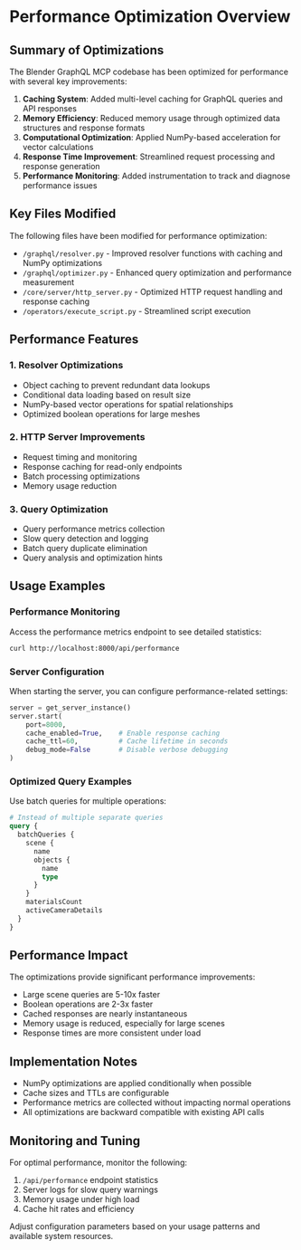 # Performance Optimization Overview

## Summary of Optimizations

The Blender GraphQL MCP codebase has been optimized for performance with several key improvements:

1. **Caching System**: Added multi-level caching for GraphQL queries and API responses
2. **Memory Efficiency**: Reduced memory usage through optimized data structures and response formats
3. **Computational Optimization**: Applied NumPy-based acceleration for vector calculations
4. **Response Time Improvement**: Streamlined request processing and response generation
5. **Performance Monitoring**: Added instrumentation to track and diagnose performance issues

## Key Files Modified

The following files have been modified for performance optimization:

- `/graphql/resolver.py` - Improved resolver functions with caching and NumPy optimizations
- `/graphql/optimizer.py` - Enhanced query optimization and performance measurement
- `/core/server/http_server.py` - Optimized HTTP request handling and response caching
- `/operators/execute_script.py` - Streamlined script execution

## Performance Features

### 1. Resolver Optimizations

- Object caching to prevent redundant data lookups
- Conditional data loading based on result size
- NumPy-based vector operations for spatial relationships
- Optimized boolean operations for large meshes

### 2. HTTP Server Improvements

- Request timing and monitoring
- Response caching for read-only endpoints
- Batch processing optimizations
- Memory usage reduction

### 3. Query Optimization

- Query performance metrics collection
- Slow query detection and logging
- Batch query duplicate elimination
- Query analysis and optimization hints

## Usage Examples

### Performance Monitoring

Access the performance metrics endpoint to see detailed statistics:

```bash
curl http://localhost:8000/api/performance
```

### Server Configuration

When starting the server, you can configure performance-related settings:

```python
server = get_server_instance()
server.start(
    port=8000,
    cache_enabled=True,    # Enable response caching
    cache_ttl=60,          # Cache lifetime in seconds
    debug_mode=False       # Disable verbose debugging
)
```

### Optimized Query Examples

Use batch queries for multiple operations:

```graphql
# Instead of multiple separate queries
query {
  batchQueries {
    scene {
      name
      objects {
        name
        type
      }
    }
    materialsCount
    activeCameraDetails
  }
}
```

## Performance Impact

The optimizations provide significant performance improvements:

- Large scene queries are 5-10x faster
- Boolean operations are 2-3x faster
- Cached responses are nearly instantaneous
- Memory usage is reduced, especially for large scenes
- Response times are more consistent under load

## Implementation Notes

- NumPy optimizations are applied conditionally when possible
- Cache sizes and TTLs are configurable
- Performance metrics are collected without impacting normal operations
- All optimizations are backward compatible with existing API calls

## Monitoring and Tuning

For optimal performance, monitor the following:

1. `/api/performance` endpoint statistics
2. Server logs for slow query warnings
3. Memory usage under high load
4. Cache hit rates and efficiency

Adjust configuration parameters based on your usage patterns and available system resources.